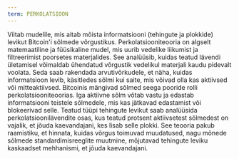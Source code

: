 ```yaml
---
term: PERKOLATSIOON
---
```


Viitab mudelile, mis aitab mõista informatsiooni (tehingute ja plokkide) levikut Bitcoin'i sõlmede võrgustikus. Perkolatsiooniteooria on algselt matemaatiline ja füüsikaline mudel, mis uurib vedelike liikumist ja filtreerimist poorsetes materjalides. See analüüsib, kuidas teatud lävendi ületamisel võimaldab ühendatud võrgustik vedelikul materjali kaudu pidevalt voolata. Seda saab rakendada arvutivõrkudele, et näha, kuidas informatsioon levib, käsitledes sõlmi kui saite, mis võivad olla kas aktiivsed või mitteaktiivsed. Bitcoinis mängivad sõlmed seega pooride rolli perkolatsiooniteoorias. Iga aktiivne sõlm võtab vastu ja edastab informatsiooni teistele sõlmedele, mis kas jätkavad edastamist või blokeerivad selle. Teatud tüüpi tehingute levikut saab analüüsida perkolatsioonilävendite osas, kus teatud protsent aktiivsetest sõlmedest on vajalik, et jõuda kaevandajani, kes lisab selle plokki. See teooria pakub raamistiku, et hinnata, kuidas võrgus toimuvad muudatused, nagu mõnede sõlmede standardimisreeglite muutmine, mõjutavad tehingute leviku kaskaadset mehhanismi, et jõuda kaevandajani.